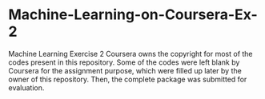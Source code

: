 # Machine-Learning-on-Coursera-Ex-2
Machine Learning Exercise 2
Coursera owns the copyright for most of the codes present in this repository. Some of the codes were left blank by Coursera for the assignment purpose,
which were filled up later by the owner of this repository. Then, the complete package was submitted for evaluation. 
